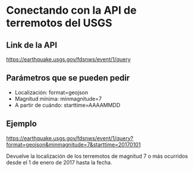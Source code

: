 # Conectando con la API de terremotos del USGS

## Link de la API
https://earthquake.usgs.gov/fdsnws/event/1/query

## Parámetros que se pueden pedir
- Localización: format=geojson
- Magnitud mínima: minmagnitude=7
- A partir de cuándo: starttime=AAAAMMDD

## Ejemplo

https://earthquake.usgs.gov/fdsnws/event/1/query?format=geojson&minmagnitude=7&starttime=20170101

Devuelve la localización de los terremotos de magnitud 7 o más ocurridos desde el 1 de enero de 2017 hasta la fecha.